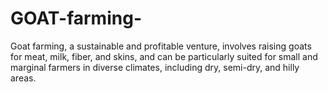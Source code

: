# GOAT-farming-
Goat farming, a sustainable and profitable venture, involves raising goats for meat, milk, fiber, and skins, and can be particularly suited for small and marginal farmers in diverse climates, including dry, semi-dry, and hilly areas.
